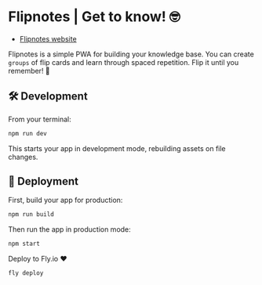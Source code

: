 # Flipnotes | Get to know! 🤓

 - [Flipnotes website](https://flipnotes.fly.dev)

Flipnotes is a simple PWA for building your knowledge base. You can create `groups` of flip cards and learn through spaced repetition. Flip it until you remember! 🧠

## 🛠 Development

From your terminal:

```sh
npm run dev
```

This starts your app in development mode, rebuilding assets on file changes.

## 🚢 Deployment

First, build your app for production:

```sh
npm run build
```

Then run the app in production mode:

```sh
npm start
```

Deploy to Fly.io ❤️

```sh
fly deploy
```
